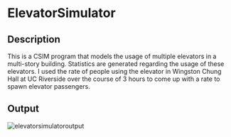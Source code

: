 # ElevatorSimulator

## Description
This is a CSIM program that models the usage of multiple elevators in a multi-story building. Statistics are generated regarding the usage of these elevators.
I used the rate of people using the elevator in Wingston Chung Hall at UC Riverside over the course of 3 hours to come up with a rate to spawn elevator passengers.

## Output
![elevatorsimulatoroutput](https://user-images.githubusercontent.com/35906533/35829265-2c51c8f8-0a77-11e8-8b59-9d85c27a2efe.PNG)
